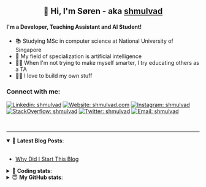<h2 align="center">
	👋 Hi, I'm Søren - aka <a href="https://shmulvad.com">shmulvad</a>
</h2>

#### I'm a Developer, Teaching Assistant and AI Student!
- 📚 Studying MSc in computer science at National University of Singapore
- 🧠 My field of specialization is artificial intelligence
- 👨‍🏫 When I'm not trying to make myself smarter, I try educating others as a TA
- 👨‍💻 I love to build my own stuff

### Connect with me:

[![Linkedin: shmulvad](https://img.shields.io/badge/shmulvad-blue?style=flat&logo=Linkedin&logoColor=white)][linkedin]
[![Website: shmulvad.com](https://img.shields.io/badge/shmulvad.com-47CCCC?&style=flat&logo=Google-Chrome&logoColor=white)][website]
[![Instagram: shmulvad](https://img.shields.io/badge/-@shmulvad-purple?style=flat&logo=Instagram&logoColor=white)][instagram]
[![StackOverflow: shmulvad](https://img.shields.io/badge/shmulvad-FE7A16?style=flat&logo=stack-overflow&logoColor=white)][stackOverflow]
[![Twitter: shmulvad](https://img.shields.io/badge/@shmulvad-1ca0f1?style=flat&logo=twitter&logoColor=white)][twitter]
[![Email: shmulvad](https://img.shields.io/badge/shmulvad-D14836?style=flat&logo=gmail&logoColor=white)][mail]

<br />

---

<details open>
 <summary>📕 <b>Latest Blog Posts</b>: </summary>

<br>

<!-- BLOG-POST-LIST:START -->
- [Why Did I Start This Blog](https://shmulvad.com/blog/why-did-start-this-blog)
<!-- BLOG-POST-LIST:END -->

</details>

<!-- --- -->

<details>
 <summary>🤖 <b>Coding stats</b>: </summary>

<br>

<!--START_SECTION:waka-->
**I'm a Night 🦉** 

```text
🌞 Morning    94 commits     ██░░░░░░░░░░░░░░░░░░░░░░░   8.04% 
🌆 Daytime    452 commits    █████████░░░░░░░░░░░░░░░░   38.67% 
🌃 Evening    397 commits    ████████░░░░░░░░░░░░░░░░░   33.96% 
🌙 Night      226 commits    ████░░░░░░░░░░░░░░░░░░░░░   19.33%

```


📊 **This Week I Spent My Time On** 

```text
💬 Programming Languages: 
Python                   18 hrs 2 mins       █████████████████░░░░░░░░   68.46% 
Other                    3 hrs 31 mins       ███░░░░░░░░░░░░░░░░░░░░░░   13.4% 
HTML                     2 hrs 6 mins        ██░░░░░░░░░░░░░░░░░░░░░░░   7.98% 
Markdown                 1 hr 23 mins        █░░░░░░░░░░░░░░░░░░░░░░░░   5.26% 
JavaScript               17 mins             ░░░░░░░░░░░░░░░░░░░░░░░░░   1.1%

🔥 Editors: 
VS Code                  22 hrs 35 mins      █████████████████████░░░░   85.72% 
Zsh                      3 hrs 28 mins       ███░░░░░░░░░░░░░░░░░░░░░░   13.21% 
Sublime Text             17 mins             ░░░░░░░░░░░░░░░░░░░░░░░░░   1.08%

🐱‍💻 Projects: 
overvaagning             8 hrs 20 mins       ████████░░░░░░░░░░░░░░░░░   31.66% 
overvaagning-sender      6 hrs 33 mins       ██████░░░░░░░░░░░░░░░░░░░   24.89% 
tsp                      4 hrs 28 mins       ████░░░░░░░░░░░░░░░░░░░░░   17.0% 
knowledge-discovery-data-2 hrs 19 mins       ██░░░░░░░░░░░░░░░░░░░░░░░   8.85% 
Project                  1 hr 25 mins        █░░░░░░░░░░░░░░░░░░░░░░░░   5.38%

```


 Last Updated on 21/11/2021
<!--END_SECTION:waka-->

</details>

<!-- --- -->

<details>
 <summary>😇 <b>My GitHub stats</b>: </summary>

<br>

<img align="left" alt="shmulvad's Github Stats" src="https://github-readme-stats.vercel.app/api?username=shmulvad&show_icons=true&hide_border=true" />

</details>



[website]: https://shmulvad.com
[twitter]: https://twitter.com/shmulvad
[linkedin]: https://linkedin.com/in/shmulvad
[instagram]: https://instagram.com/shmulvad
[stackOverflow]: https://stackoverflow.com/users/9248793/shmulvad
[mail]: mailto:shmulvad@gmail.com
[github]: https://github.com/shmulvad
